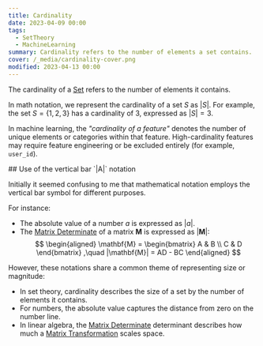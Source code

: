 ```yaml
---
title: Cardinality
date: 2023-04-09 00:00
tags:
  - SetTheory
  - MachineLearning
summary: Cardinality refers to the number of elements a set contains.
cover: /_media/cardinality-cover.png
modified: 2023-04-13 00:00
---
```


The cardinality of a [Set](set.md) refers to the number of elements it contains.

In math notation, we represent the cardinality of a set $S$ as $|S|$. For example, the set $S = \{1, 2, 3\}$ has a cardinality of 3, expressed as $|S| = 3$.

In machine learning, the *"cardinality of a feature"* denotes the number of unique elements or categories within that feature. High-cardinality features may require feature engineering or be excluded entirely (for example, `user_id`).

<div clear="both"></div>
## Use of the vertical bar `|A|` notation

Initially it seemed confusing to me that mathematical notation employs the vertical bar symbol for different purposes.

For instance:

* The absolute value of a number $a$ is expressed as $|a|$.
* The [Matrix Determinate](matrix-determinate.md) of a matrix $\mathbf{M}$ is expressed as $|\mathbf{M}|$:
    $$
    \begin{aligned}
    \mathbf{M} = \begin{bmatrix}
    A & B \\
    C & D
    \end{bmatrix}
    ,\quad
    |\mathbf{M}| = AD - BC
    \end{aligned}
    $$

However, these notations share a common theme of representing size or magnitude:

* In set theory, cardinality describes the size of a set by the number of elements it contains.
* For numbers, the absolute value captures the distance from zero on the number line.
* In linear algebra, the [Matrix Determinate](matrix-determinate.md) determinant describes how much a [Matrix Transformation](matrix-transformation.md) scales space.